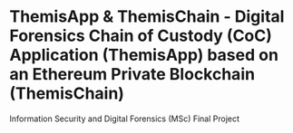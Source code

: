 # ThemisApp & ThemisChain - Digital Forensics Chain of Custody (CoC) Application (ThemisApp) based on an Ethereum Private Blockchain (ThemisChain)
Information Security and Digital Forensics (MSc) Final Project
